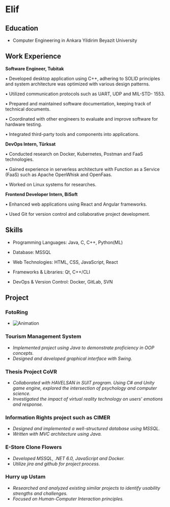 # Elif

## Education

- Computer Engineering in Ankara Yildirim Beyazit University

## Work Experience

**Software Engineer, Tubitak**
  
• Developed desktop application using C++, adhering to SOLID principles and system architecture was optimized with various design patterns.

• Utilized communication protocols such as UART, UDP and MIL-STD- 1553.

• Prepared and maintained software documentation, keeping track of technical documents.

• Coordinated with other engineers to evaluate and improve software for hardware testing.

• Integrated third-party tools and components into applications.


**DevOps Intern, Türksat**

• Conducted research on Docker, Kubernetes, Postman and FaaS technologies.

• Gained experience in serverless architecture with Function as a Service (FaaS) such as Apache OpenWhisk and OpenFaas.

• Worked on Linux systems for researches.


**Frontend Developer Intern, BiSoft**
  
• Enhanced web applications using React and Angular frameworks.

• Used Git for version control and collaborative project development.


## Skills

- Programming Languages: Java, C, C++, Python(ML)
  
- Database: MSSQL
  
- Web Technologies: HTML, CSS, JavaScript, React
  
- Frameworks & Libraries: Qt, C++/CLI
  
- DevOps & Version Control: Docker, GitLab, SVN
  

## Project

### FotoRing
- ![Animation](assets/FotoRing.gif)

### Tourism Management System
- _Implemented project using Java to demonstrate proficiency in OOP concepts._
- _Designed and developed graphical interface with Swing._

### Thesis Project CoVR
- _Collaborated with HAVELSAN in SUIT program. Using C# and Unity game engine, explored the intersection of psychology and computer science._
- _Investigated the impact of virtual reality technology on users' emotions and response._

### Information Rights project such as CIMER
- _Designed and implemented a well-structured database using MSSQL._
- _Written with MVC architecture using Java._

### E-Store Clone Flowers
- _Developed MSSQL, .NET 6.0, JavaScript and Docker._
- _Utilize jira and github for project process._

### Hurry up Ustam
- _Researched and analyzed existing similar projects to identify usability strengths and challenges._
- _Focused on Human-Computer Interaction principles._
